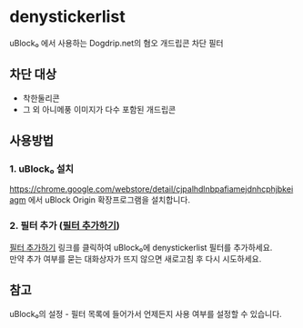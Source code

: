 # denystickerlist
uBlock₀ 에서 사용하는 Dogdrip.net의 혐오 개드립콘 차단 필터

## 차단 대상
* 착한둘리콘
* 그 외 아니메풍 이미지가 다수 포함된 개드립콘

## 사용방법
### 1. uBlock₀ 설치
https://chrome.google.com/webstore/detail/cjpalhdlnbpafiamejdnhcphjbkeiagm 에서 uBlock Origin 확장프로그램을 설치합니다.

### 2. 필터 추가 ([필터 추가하기](https://subscribe.adblockplus.org/?location=https://github.com/juckdo/denystickerlist/raw/master/denystickerlist.txt&title=denystickerlist))
[필터 추가하기](https://subscribe.adblockplus.org/?location=https://github.com/juckdo/denystickerlist/raw/master/denystickerlist.txt&title=denystickerlist) 링크를 클릭하여 uBlock₀에 denystickerlist 필터를 추가하세요.  
만약 추가 여부를 묻는 대화상자가 뜨지 않으면 새로고침 후 다시 시도하세요.

## 참고
uBlock₀의 설정 - 필터 목록에 들어가서 언제든지 사용 여부를 설정할 수 있습니다.
